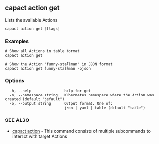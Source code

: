 ## capact action get

Lists the available Actions

```
capact action get [flags]
```

### Examples

```
# Show all Actions in table format
capact action get

# Show the Action "funny-stallman" in JSON format
capact action get funny-stallman -ojson

```

### Options

```
  -h, --help               help for get
  -n, --namespace string   Kubernetes namespace where the Action was created (default "default")
  -o, --output string      Output format. One of:
                           json | yaml | table (default "table")
```

### SEE ALSO

* [capact action](capact_action.md)	 - This command consists of multiple subcommands to interact with target Actions

